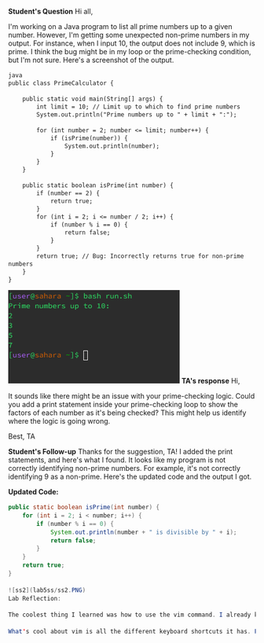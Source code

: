 **Student's Question**
Hi all,

I'm working on a Java program to list all prime numbers up to a given number. However, I'm getting some unexpected non-prime numbers in my output. For instance, when I input 10, the output does not include 9, which is prime. I think the bug might be in my loop or the prime-checking condition, but I'm not sure. Here's a screenshot of the output.

```
java
public class PrimeCalculator {

    public static void main(String[] args) {
        int limit = 10; // Limit up to which to find prime numbers
        System.out.println("Prime numbers up to " + limit + ":");

        for (int number = 2; number <= limit; number++) {
            if (isPrime(number)) {
                System.out.println(number);
            }
        }
    }

    public static boolean isPrime(int number) {
        if (number == 2) {
            return true;
        }
        for (int i = 2; i <= number / 2; i++) {
            if (number % i == 0) {
                return false;
            }
        }
        return true; // Bug: Incorrectly returns true for non-prime numbers
    }
}

```


![ss1](lab5ss/ss1.PNG)
**TA's response**
Hi,

It sounds like there might be an issue with your prime-checking logic. Could you add a print statement inside your prime-checking loop to show the factors of each number as it's being checked? This might help us identify where the logic is going wrong.

Best,
TA

**Student's Follow-up**
Thanks for the suggestion, TA! I added the print statements, and here's what I found. It looks like my program is not correctly identifying non-prime numbers. For example, it's not correctly identifying 9 as a non-prime. Here's the updated code and the output I got.

**Updated Code:**
```java
public static boolean isPrime(int number) {
    for (int i = 2; i < number; i++) {
        if (number % i == 0) {
            System.out.println(number + " is divisible by " + i);
            return false;
        }
    }
    return true;
}

![ss2](lab5ss/ss2.PNG)
Lab Reflection:

The coolest thing I learned was how to use the vim command. I already knew about nano, which is simpler, but vim turned out to be really interesting. Vim lets you do a lot of stuff quickly just using the keyboard, without needing a mouse. This can make working on code or editing text much faster once you get used to it.

What's cool about vim is all the different keyboard shortcuts it has. For example, you can use dd to delete a line, yy to copy a line, and p to paste it somewhere else. These shortcuts make changing text super quick and easy. Jumping to the start or end of a file is simple too. At first, vim seemed a bit tricky, but after some practice, it's actually really handy and fun to use.


